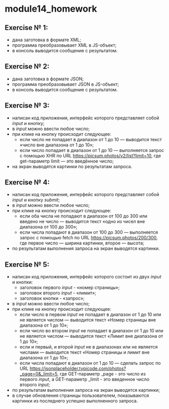 # module14_homework

## Exercise № 1:
- дана заготовка в формате XML;
- программа преобразовывает XML в JS-объект;
- в консоль выводится сообщение с результатом.

## Exercise № 2:
- дана заготовка в формате JSON;
- программа преобразовывает JSON в JS-объект;
- в консоль выводится сообщение с результатом.

## Exercise № 3:
- написан код приложения, интерфейс которого представляет собой *input* и кнопку; 
- в *input* можно ввести любое число;
- при клике на кнопку происходит следующее:
    - если число не попадает в диапазон от 1 до 10 — выводится текст «число вне диапазона от 1 до 10»;
    - если число попадает в диапазон от 1 до 10 — выполняется запрос c помощью XHR по URL https://picsum.photos/v2/list?limit=10, где get-параметр limit — это введённое число;
- на экран выводятся картинки по результатам запроса.

## Exercise № 4:
- написан код приложения, интерфейс которого представляет собой *input* и кнопку *submit*; 
- в *input* можно ввести любое число;
- при клике на кнопку происходит следующее:
    - если оба числа не попадают в диапазон от 100 до 300 или введено не число — выводится текст «одно из чисел вне диапазона от 100 до 300»;
    - если числа попадают в диапазон от 100 до 300 — выполняется запрос c помощью fetch по URL https://picsum.photos/200/300, где первое число — ширина картинки, второе — высота;
- по результатам выполнения запроса на экран выводятся картинки.

## Exercise № 5:
- написан код приложения, интерфейс которого состоит из двух *input* и кнопки:
    - заголовок первого *input* - «номер страницы»;
    - заголовок второго *input* - «лимит»;
    - заголовок кнопки - «запрос»;
- в *input* можно ввести любое число;
- при клике на кнопку происходит следующее:
    - если число в первом *input* не попадает в диапазон от 1 до 10 или не является числом — выводится текст «Номер страницы вне диапазона от 1 до 10»;
    - если число во втором *input* не попадает в диапазон от 1 до 10 или не является числом — выводится текст «Лимит вне диапазона от 1 до 10»;
    - если и первый, и второй *input* не в диапазонах или не является числами — выводится текст «Номер страницы и лимит вне диапазона от 1 до 10»;
    - если числа попадают в диапазон от 1 до 10 — сделать запрос по URL https://jsonplaceholder.typicode.com/photos?_page=0&_limit=5, где GET-параметр _page - это число из первого *input*, а GET-параметр _limit - это введенное число второго *input*;
- по результатам выполнения запроса на экран выводятся картинки;
- в случае обновления страницы пользователем, показываются картинки из последнего успешно выполненного запроса.